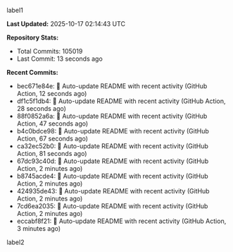 
label1 
<!-- ACTIVITY_START -->
**Last Updated:** 2025-10-17 02:14:43 UTC

**Repository Stats:**
- Total Commits: 105019
- Last Commit: 13 seconds ago

**Recent Commits:**
- bec671e84e: 🤖 Auto-update README with recent activity (GitHub Action, 12 seconds ago)
- df1c5f1db4: 🤖 Auto-update README with recent activity (GitHub Action, 28 seconds ago)
- 88f0852a6a: 🤖 Auto-update README with recent activity (GitHub Action, 47 seconds ago)
- b4c0bdce98: 🤖 Auto-update README with recent activity (GitHub Action, 67 seconds ago)
- ca32ec52b0: 🤖 Auto-update README with recent activity (GitHub Action, 81 seconds ago)
- 67dc93c40d: 🤖 Auto-update README with recent activity (GitHub Action, 2 minutes ago)
- b8745acde4: 🤖 Auto-update README with recent activity (GitHub Action, 2 minutes ago)
- 424935de43: 🤖 Auto-update README with recent activity (GitHub Action, 2 minutes ago)
- 7cd6ea2035: 🤖 Auto-update README with recent activity (GitHub Action, 2 minutes ago)
- eccabf8f21: 🤖 Auto-update README with recent activity (GitHub Action, 3 minutes ago)
<!-- ACTIVITY_END -->

label2
